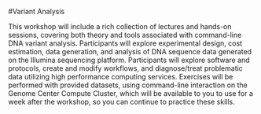 #Variant Analysis

This workshop will include a rich collection of lectures and hands-on sessions, covering both theory and tools associated with command-line DNA variant analysis. Participants will explore experimental design, cost estimation, data generation, and analysis of DNA sequence data generated on the Illumina sequencing platform. Participants will explore software and protocols, create and modify workflows, and diagnose/treat problematic data utilizing high performance computing services. Exercises will be performed with provided datasets, using command-line interaction on the Genome Center Compute Cluster, which will be available to you to use for a week after the workshop, so you can continue to practice these skills.
